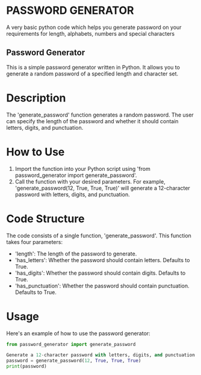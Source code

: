 # PASSWORD GENERATOR
A very basic python code which helps you generate password on your requirements for length, alphabets, numbers and special characters

## Password Generator

This is a simple password generator written in Python. It allows you to generate a random password of a specified length and character set.

# Description

The 'generate_password' function generates a random password. The user can specify the length of the password and whether it should contain letters, digits, and punctuation.

# How to Use

1. Import the function into your Python script using 'from password_generator import generate_password'.
2. Call the function with your desired parameters. For example, 'generate_password(12, True, True, True)' will generate a 12-character password with letters, digits, and punctuation.

# Code Structure

The code consists of a single function, 'generate_password'. This function takes four parameters:
- 'length': The length of the password to generate.
- 'has_letters': Whether the password should contain letters. Defaults to True.
- 'has_digits': Whether the password should contain digits. Defaults to True.
- 'has_punctuation': Whether the password should contain punctuation. Defaults to True.

# Usage

Here's an example of how to use the password generator:

```python
from password_generator import generate_password

Generate a 12-character password with letters, digits, and punctuation
password = generate_password(12, True, True, True)
print(password)
